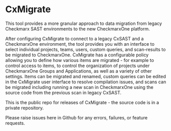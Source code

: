 # CxMigrate

This tool provides a more granular approach to data migration from legacy Checkmarx SAST environments to the new CheckmarxOne platform. 

After configuring CxMigrate to connect to a legacy CxSAST and a CheckmarxOne environment, the tool provides you with an interface to select individual projects, teams, users, custom queries, and scan-results to be migrated to CheckmarxOne. CxMigrate has a configurable policy allowing you to define how various items are migrated - for example to control access to items, to control the organization of projects under CheckmarxOne Groups and Applications, as well as a variety of other settings. Items can be migrated and renamed, custom queries can be edited in the CxMigrate user interface to resolve compilation issues, and scans can be migrated including running a new scan in CheckmarxOne using the source code from the previous scan in legacy CxSAST.

This is the public repo for releases of CxMigrate - the source code is in a private repository.

Please raise issues here in Github for any errors, failures, or feature requests.
